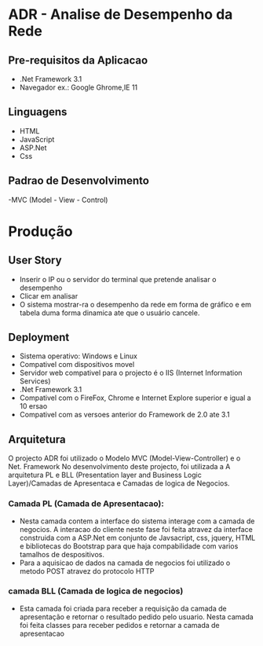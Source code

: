 # ADR - Analise de Desempenho da Rede
## Pre-requisitos da Aplicacao
- .Net Framework 3.1
- Navegador ex.: Google Ghrome,IE 11

## Linguagens
- HTML
- JavaScript
- ASP.Net
- Css

## Padrao de Desenvolvimento
-MVC (Model - View - Control)


# Produção

## User Story
- Inserir o IP ou o servidor do terminal que pretende analisar o desempenho
- Clicar em analisar
- O sistema mostrar-ra o desempenho da rede em forma de gráfico e em tabela duma forma dinamica ate que o usuário cancele.

## Deployment
- Sistema operativo: Windows e Linux
- Compativel com dispositivos movel
- Servidor web compativel para o projecto é o IIS (Internet Information Services)
- .Net Framework 3.1
- Compativel com o FireFox, Chrome e Internet Explore  superior e igual a 10 ersao
- Compativel com as versoes anterior do Framework  de 2.0 ate 3.1

## Arquitetura
O projecto ADR foi utilizado o Modelo  MVC (Model-View-Controller) e o Net. Framework
No desenvolvimento deste projecto, foi utilizada a A arquitetura PL e BLL (Presentation layer and Business Logic Layer)/Camadas de Apresentaca e Camadas de logica de Negocios.
### Camada PL (Camada de Apresentacao):
- Nesta camada contem a interface do sistema interage com a camada de negocios. A interacao do cliente neste fase foi feita atravez da interface construida com a ASP.Net em conjunto de Javsacript, css, jquery, HTML e bibliotecas do Bootstrap para que haja compabilidade com varios tamalhos de despositivos.
- Para a aquisicao de dados na camada de negocios foi utilizado o metodo POST atravez do protocolo HTTP

### camada BLL (Camada de logica de negocios)
- Esta camada foi criada para receber a requisição da camada de apresentação e retornar o resultado pedido pelo usuario.
Nesta camada foi feita classes para receber pedidos e retornar a camada de apresentacao


